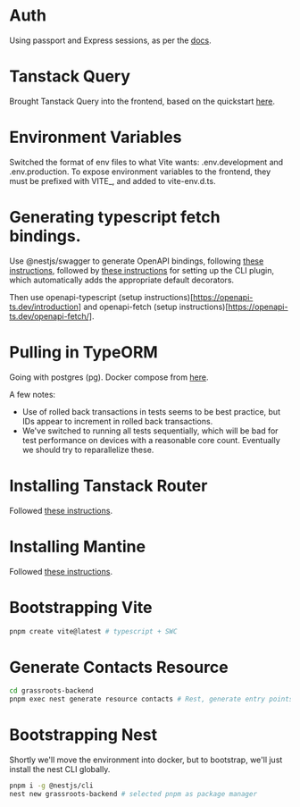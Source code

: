 # Auth

Using passport and Express sessions, as per the [docs](https://docs.nestjs.com/recipes/passport).

# Tanstack Query

Brought Tanstack Query into the frontend, based on the quickstart [here](https://tanstack.com/query/latest/docs/framework/react/quick-start).

# Environment Variables

Switched the format of env files to what Vite wants: .env.development and .env.production.
To expose environment variables to the frontend, they must be prefixed with VITE\_, and added to vite-env.d.ts.

# Generating typescript fetch bindings.

Use @nestjs/swagger to generate OpenAPI bindings, following [these instructions](https://docs.nestjs.com/openapi/introduction), followed by [these instructions](https://docs.nestjs.com/openapi/cli-plugin) for setting up the CLI plugin, which automatically adds the appropriate default decorators.

Then use openapi-typescript (setup instructions)[https://openapi-ts.dev/introduction] and openapi-fetch (setup instructions)[https://openapi-ts.dev/openapi-fetch/].

# Pulling in TypeORM

Going with postgres (pg).
Docker compose from [here](https://hub.docker.com/_/postgres).

A few notes:

- Use of rolled back transactions in tests seems to be best practice, but IDs appear to increment in rolled back transactions.
- We've switched to running all tests sequentially, which will be bad for test performance on devices with a reasonable core count. Eventually we should try to reparallelize these.

# Installing Tanstack Router

Followed [these instructions](https://tanstack.com/router/latest/docs/framework/react/quick-start).

# Installing Mantine

Followed [these instructions](https://mantine.dev/guides/vite/).

# Bootstrapping Vite

```sh
pnpm create vite@latest # typescript + SWC
```

# Generate Contacts Resource

```sh
cd grassroots-backend
pnpm exec nest generate resource contacts # Rest, generate entry points.
```

# Bootstrapping Nest

Shortly we'll move the environment into docker, but to bootstrap, we'll just install the nest CLI globally.

```sh
pnpm i -g @nestjs/cli
nest new grassroots-backend # selected pnpm as package manager
```
